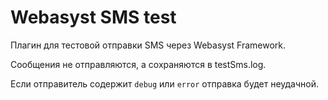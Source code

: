 # Webasyst SMS test

Плагин для тестовой отправки SMS через Webasyst Framework.

Сообщения не отправляются, а сохраняются в testSms.log.

Если отправитель содержит `debug` или `error` отправка будет неудачной.

